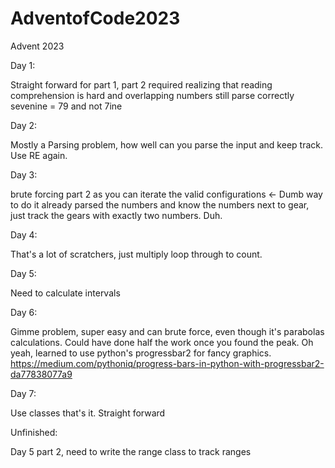 # AdventofCode2023
Advent 2023

Day 1:

Straight forward for part 1, part 2 required realizing that reading comprehension is hard and overlapping numbers still parse correctly sevenine = 79 and not 7ine

Day 2:

Mostly a Parsing problem, how well can you parse the input and keep track.  Use RE again.

Day 3:

brute forcing part 2 as you can iterate the valid configurations <- Dumb way to do it
already parsed the numbers and know the numbers next to gear, just track the gears with exactly two numbers. Duh.

Day 4:

That's a lot of scratchers, just multiply loop through to count.

Day 5:

Need to calculate intervals

Day 6:

Gimme problem, super easy and can brute force, even though it's parabolas calculations.  Could have done half the work once you found the peak.  Oh yeah, learned to use python's progressbar2 for fancy graphics.  https://medium.com/pythoniq/progress-bars-in-python-with-progressbar2-da77838077a9

Day 7:

Use classes that's it.  Straight forward



Unfinished:


Day 5 part 2, need to write the range class to track ranges